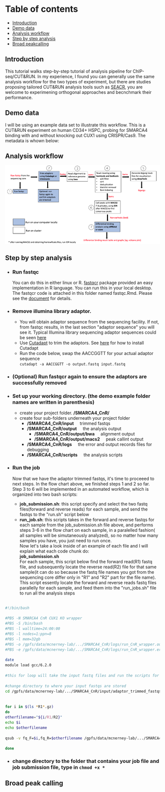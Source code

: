 # Table of contents <br>
 - [Introduction](#introduction)
 - [Demo data](#demo_data)
 - [Analysis workflow](#analysis_workflow)
 - [Step by step analysis](#Step_by_step_analysis)
 - [Broad peakcalling](#broad_peakcalling)

## Introduction <br>
This tutorial walks step-by-step tutorial of analysis pipeline for ChIP-seq/CUT&RUN. In my experience, I found you can generally use the same analysis workflow for the two types of experiment, but there are studies proposing tailored CUT&RUN analysis tools such as [SEACR](https://epigeneticsandchromatin.biomedcentral.com/articles/10.1186/s13072-019-0287-4), you are welcome to experimening orthogonal approaches and becnchmark their performance. 

## Demo data
I will be using an example data set to illustrate this workflow. This is a CUT&RUN experiment on human CD34+ HSPC, probing for SMARCA4 binding with and without knocking out CUX1 using CRISPR/Cas9. The metadata is whown below:

## Analysis workflow
![GitHub Logo](https://github.com/liuweihanty/ChIP_analysis_tutorial/blob/main/figures/ChIP_CnR_workflow_chart.png)

## Step by step analysis
* ### Run fastqc 
  You can do this in either linux or R. [fastqcr](http://www.sthda.com/english/wiki/fastqcr-an-r-package-facilitating-quality-controls-of-sequencing-data-for-large-numbers-of-samples) package provided an easy implementation in R language. You can run this in your local desktop. The fastqcr code is attached in this folder named fastqc.Rmd. Please see the [document](https://github.com/liuweihanty/ChIP_analysis_tutorial/blob/f4982c5fd9c9e25d493fb50f1813dc429562869b/fastqc.Rmd) for details.

* ### Remove illumina library adaptor.
  * You will obtain adaptor sequence from the sequencing facility. If not, from fastqc results, in the last section "adaptor sequence" you will see it. Typical Illumina library sequencing adaptor sequences could be seen [here](https://knowledge.illumina.com/library-preparation/general/library-preparation-general-reference_material-list/000001314) <br>
  * Use [Cutadapt](https://cutadapt.readthedocs.io/en/stable/) to trim the adaptors. See [here](https://cutadapt.readthedocs.io/en/stable/installation.html) for how to install Cutadapt <br>
  * Run the code below, swap the AACCGGTT for your actual adaptor sequence <br>
   ```cutadapt -a AACCGGTT -o output.fastq input.fastq```

* ### (Optional) Run fastqcr again to ensure the adaptors are successfully removed
  
* ### Set up your working directory. (the demo example folder names are written in parenthesis)
  * create your project folder. **/SMARCA4_CnR/**
  * create four sub-folders underneath your project folder
     * **/SMARCA4_CnR/input** $~~~$ trimmed fastqs
     * **/SMARCA4_CnR/output** $~~~$ the analysis output
         * **/SMARCA4_CnR/output/bwa** $~~~$ alignment output
         * **/SMARCA4_CnR/output/macs2** $~~~$ peak callint output
     * **/SMARCA4_CnR/logs** $~~~$ the error and output records files for debugging
     * **/SMARCA4_CnR/scripts** $~~~$ the analysis scripts
           
* ### Run the job
     Now that we have the adaptor trimmed fastqs, it's time to proceeed to next steps. In the flow chart above, we finished steps 1 and 2 so far. Step 3 to 6 will be implemented in an automated workflow, which is organized into two bash scripts: <br>
    * **job_submission.sh**: this script specify and select the two fastq files(forward and reverse reads) for each sample, and send the fastqs to the "run.sh" script below
    * **run_job.sh**:  this scripts takes in the forward and reverse fastqs for each sample from the job_submission.sh file above, and performs steps 3-6 in the flow chart on each sample, in a paralelled fashion( all samples will be simutaneously analyzed), so no matter how many samples you have, you just need to run once. <br>
    Now let's take a look inside of an example of each file and I will explain what each code chunk do: <br>
    **job_submission.sh** <br>
    For each sample, this script below find the forward read(R1) fastq file, and subsequently locate the reverse read(R2) file for that same sample(it can do so because the fastq file names you got from the sequencing core differ only in "R1" and "R2" part for the file name). This script essently locate the forward and reverse reads fastq files parallelly for each sample, and feed them into the "run_jobs.sh" file to run all the analysis steps  
```bash

#!/bin/bash

#PBS -N SMARCA4 CnR CUX1 KO wrapper
#PBS -S /bin/bash
#PBS -l walltime=24:00:00
#PBS -l nodes=1:ppn=8
#PBS -l mem=32gb
#PBS -o /gpfs/data/mcnerney-lab/.../SMARCA4_CnR/logs/run_CnR_wrapper.out
#PBS -e /gpfs/data/mcnerney-lab/.../SMARCA4_CnR/logs/run_CnR_wrapper.err

date
module load gcc/6.2.0

#this for loop will take the input fastq files and run the scripts for all of them one pair after another

#change directory to where your input fastqs are stored
cd /gpfs/data/mcnerney-lab/.../SMARCA4_CnR/input/adaptor_trimmed_fastqs


for i in $(ls *R1*.gz)
do
otherfilename="${i/R1/R2}"
echo $i
echo $otherfilename

qsub -v fq_F=$i,fq_R=$otherfilename /gpfs/data/mcnerney-lab/.../SMARCA4_CnR/logs/scripts/run_job.sh
      
done

```

   
   
   
   * ### change directory to the folder that contains your job file and job submission file, type in ``` chmod +x * ```
  
## Broad peak calling 



